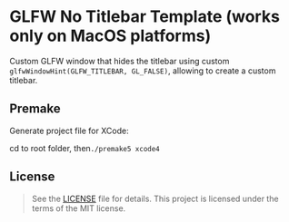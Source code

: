 # GLFW No Titlebar Template (works only on MacOS platforms)
Custom GLFW window that hides the titlebar using custom `glfwWindowHint(GLFW_TITLEBAR, GL_FALSE)`, allowing to create a custom titlebar.
## Premake
Generate project file for XCode: 

cd to root folder, then`./premake5 xcode4`

## License
>See the [LICENSE](https://github.com/Nic-Urb/GLFW-No-Titlebar-Template/blob/main/LICENSE) file for details. This project is licensed under the terms of the MIT license.
